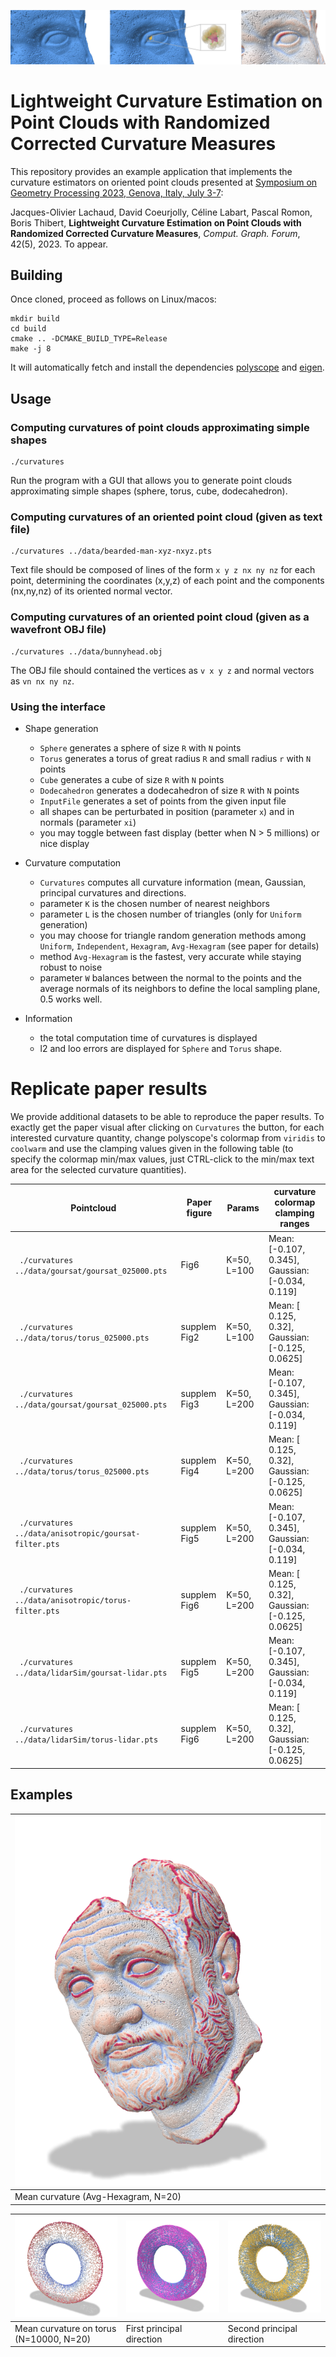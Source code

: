 ![teaser](images/teaser-s.png)

# Lightweight Curvature Estimation on Point Clouds with Randomized Corrected Curvature Measures


This repository provides an example application that implements the curvature estimators on oriented point clouds presented at [Symposium on Geometry Processing 2023, Genova, Italy, July 3-7](https://sgp2023.github.io):

Jacques-Olivier Lachaud, David Coeurjolly, Céline Labart, Pascal Romon, Boris Thibert, **Lightweight Curvature Estimation on Point Clouds with Randomized Corrected Curvature Measures**, *Comput. Graph. Forum*, 42(5), 2023. To appear.

## Building

Once cloned, proceed as follows on Linux/macos:

```
mkdir build
cd build
cmake .. -DCMAKE_BUILD_TYPE=Release
make -j 8
```

It will automatically fetch and install the dependencies [polyscope](https://polyscope.run) and [eigen](https://eigen.tuxfamily.org/).

## Usage

### Computing curvatures of point clouds approximating simple shapes

```
./curvatures
```

Run the program with a GUI that allows you to generate point clouds approximating simple shapes (sphere, torus, cube, dodecahedron).

### Computing curvatures of an oriented point cloud (given as text file)

```
./curvatures ../data/bearded-man-xyz-nxyz.pts
```

Text file should be composed of lines of the form `x y z nx ny nz` for each point, determining the coordinates (x,y,z) of each point and the components (nx,ny,nz) of its oriented normal vector.

### Computing curvatures of an oriented point cloud (given as a wavefront OBJ file)

```
./curvatures ../data/bunnyhead.obj
```

The OBJ file should contained the vertices as `v x y z` and normal vectors as `vn nx ny nz`.

### Using the interface

* Shape generation
  - `Sphere` generates a sphere of size `R` with `N` points
  - `Torus` generates a torus of great radius `R` and small radius `r` with `N` points
  - `Cube` generates a cube of size `R` with `N` points
  - `Dodecahedron` generates a dodecahedron of size `R` with `N` points
  - `InputFile` generates a set of points from the given input file
  - all shapes can be perturbated in position (parameter `x`) and in normals (parameter `xi`)
  - you may toggle between fast display (better when N > 5 millions) or nice display

* Curvature computation
  - `Curvatures` computes all curvature information (mean, Gaussian, principal curvatures and directions.
  - parameter `K` is the chosen number of nearest neighbors
  - parameter `L` is the chosen number of triangles (only for `Uniform` generation)
  - you may choose for triangle random generation methods among `Uniform`, `Independent`, `Hexagram`, `Avg-Hexagram` (see paper for details)
  - method `Avg-Hexagram` is the fastest, very accurate while staying robust to noise
  - parameter `W` balances between the normal to the points and the average normals of its neighbors to define the local sampling plane, 0.5 works well.

* Information
  - the total computation time of curvatures is displayed
  - l2 and loo errors are displayed for `Sphere` and `Torus` shape.
  
# Replicate paper results

We provide additional datasets to be able to reproduce the paper results. To exactly get the paper visual after clicking on `Curvatures` the button, for each interested curvature quantity, change polyscope's colormap from `viridis` to  `coolwarm` and use the clamping values given in the following table (to specify the colormap min/max values, just CTRL-click to the min/max text area for the selected curvature quantities).


| Pointcloud | Paper figure | Params | curvature colormap clamping ranges |
| -----------| -------------| -------| ---------------- |
| ` ./curvatures ../data/goursat/goursat_025000.pts` | Fig6 |K=50, L=100 | Mean: [-0.107, 0.345], Gaussian: [-0.034, 0.119] |
| ` ./curvatures ../data/torus/torus_025000.pts` | supplem Fig2 |K=50, L=100 | Mean: [ 0.125, 0.32], Gaussian: [-0.125, 0.0625] |
| ` ./curvatures ../data/goursat/goursat_025000.pts` | supplem Fig3 |K=50, L=200 | Mean: [-0.107, 0.345], Gaussian: [-0.034, 0.119] |
| ` ./curvatures ../data/torus/torus_025000.pts` | supplem Fig4 |K=50, L=200 | Mean: [ 0.125, 0.32], Gaussian: [-0.125, 0.0625] |
| ` ./curvatures ../data/anisotropic/goursat-filter.pts` | supplem Fig5 |K=50, L=200 | Mean: [-0.107, 0.345], Gaussian: [-0.034, 0.119] |
| ` ./curvatures ../data/anisotropic/torus-filter.pts` | supplem Fig6 |K=50, L=200 | Mean: [ 0.125, 0.32], Gaussian: [-0.125, 0.0625] |
| ` ./curvatures ../data/lidarSim/goursat-lidar.pts` | supplem Fig5 |K=50, L=200 | Mean: [-0.107, 0.345], Gaussian: [-0.034, 0.119] |
| ` ./curvatures ../data/lidarSim/torus-lidar.pts` | supplem Fig6 |K=50, L=200 | Mean: [ 0.125, 0.32], Gaussian: [-0.125, 0.0625] |


## Examples

| ![bearded man scan](images/bearded-H-AvgHexagram-20-s.png) |
| --------- |
| Mean curvature (Avg-Hexagram, N=20) |

|![torus H](images/torus-H-AvgHexagram-20-s.png) | ![torus V1](images/torus-V1-AvgHexagram-20-s.png) | ![torus V2](images/torus-V2-AvgHexagram-20-s.png) |
| ---- | ---- | ---- |
| Mean curvature on torus (N=10000, N=20) | First principal direction | Second principal direction |



